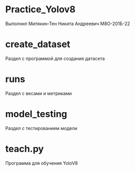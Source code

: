 # Practice_Yolov8
Выполнил Митякин-Тен Никита Андреевич М8О-201Б-22
# create_dataset
Раздел с программой для создания датасета
# runs
Раздел с весами и метриками
# model_testing
Раздел с тестированием модели
# teach.py
Программа для обучения YoloV8
